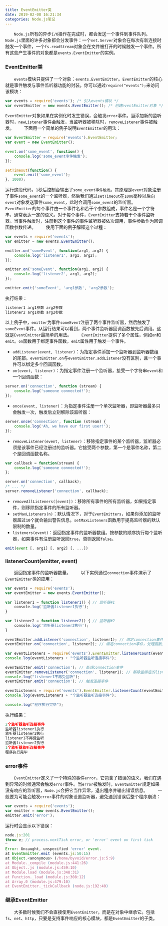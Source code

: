 ```yaml
---
title: EventEmitter类
date: 2019-02-08 16:21:34
categories: Node.js笔记
---
```

&emsp;&emsp;`Node.js`所有的异步`I/O`操作在完成时，都会发送一个事件到事件队列。`Node.js`里面的许多对象都会分发事件：一个`net.Server`对象会在每次有新连接时触发一个事件，一个`fs.readStream`对象会在文件被打开的时候触发一个事件。所有这些产生事件的对象都是`events.EventEmitter`的实例。

### EventEmitter类

&emsp;&emsp;`events`模块只提供了一个对象：`events.EventEmitter`。`EventEmitter`的核心就是事件触发与事件监听器功能的封装。你可以通过`require("events");`来访问该模块：

``` javascript
var events = require('events'); /* 引入events模块 */
var eventEmitter = new events.EventEmitter(); /* 创建eventEmitter对象 */
```

`EventEmitter`对象如果在实例化时发生错误，会触发`error`事件。当添加新的监听器时，`newListener`事件会触发，当监听器被移除时，`removeListener`事件被触发。
&emsp;&emsp;下面用一个简单的例子说明`EventEmitter`的用法：

``` javascript
var EventEmitter = require('events').EventEmitter;
var event = new EventEmitter();
​
event.on('some_event', function() {
    console.log('some_event事件触发');
});
​
setTimeout(function() {
    event.emit('some_event');
}, 1000);
```

运行这段代码，`1`秒后控制台输出了`some_event事件触发`。其原理是`event`对象注册了事件`some_event`的一个监听器，然后我们通过`setTimeout`在`1000`毫秒以后向`event`对象发送事件`some_event`，此时会调用`some_event`的监听器。
&emsp;&emsp;`EventEmitter`的每个事件由一个事件名和若干个参数组成，事件名是一个字符串，通常表达一定的语义。对于每个事件，`EventEmitter`支持若干个事件监听器。当事件触发时，注册到这个事件的事件监听器被依次调用，事件参数作为回调函数参数传递。
&emsp;&emsp;使用下面的例子解释这个过程：

``` javascript
var events = require('events');
var emitter = new events.EventEmitter();
​
emitter.on('someEvent', function(arg1, arg2) {
    console.log('listener1', arg1, arg2);
});
​
emitter.on('someEvent', function(arg1, arg2) {
    console.log('listener2', arg1, arg2);
});
​
emitter.emit('someEvent', 'arg1参数', 'arg2参数');
```

执行结果：

``` javascript
listener1 arg1参数 arg2参数
listener2 arg1参数 arg2参数
```

以上例子中，`emitter`为事件`someEvent`注册了两个事件监听器，然后触发了`someEvent`事件。从运行结果可以看到，两个事件监听器回调函数被先后调用。这就是`EventEmitter`最简单的用法。
&emsp;&emsp;`EventEmitter`提供了多个属性，例如`on`和`emit`。`on`函数用于绑定事件函数，`emit`属性用于触发一个事件。

- `addListener(event, listener)`：为指定事件添加一个监听器到监听器数组的尾部。`eventEmitter.on`与`eventEmitter.addListener`没有区别，且一个事件可以绑定多个回调函数。
- `on(event, listener)`：为指定事件注册一个监听器，接受一个字符串`event`和一个回调函数：

``` javascript
server.on('connection', function (stream) {
    console.log('someone connected!');
});
```

- `once(event, listener)`：为指定事件注册一个单次监听器，即监听器最多只会触发一次，触发后立刻解除该监听器：

``` javascript
server.once('connection', function (stream) {
    console.log('Ah, we have our first user!');
});
```

- `removeListener(event, listener)`：移除指定事件的某个监听器，监听器必须是该事件已经注册过的监听器。它接受两个参数，第一个是事件名称，第二个是回调函数名称。

``` javascript
var callback = function(stream) {
    console.log('someone connected!');
};
​
server.on('connection', callback);
/* ... */
server.removeListener('connection', callback);
```

- `removeAllListeners([event])`：移除所有事件的所有监听器，如果指定事件，则移除指定事件的所有监听器。
- `setMaxListeners(n)`：默认情况下，对于`EventEmitters`，如果你添加的监听器超过`10`个就会输出警告信息。`setMaxListeners`函数用于提高监听器的默认限制的数量。
- `listeners(event)`：返回指定事件的监听器数组。按参数的顺序执行每个监听器，如果事件有注册监听返回`true`，否则返回`false`。

``` javascript
emit(event [, arg1] [, arg2] [, ...])
```

### listenerCount(emitter, event)

&emsp;&emsp;返回指定事件的监听器数量。
&emsp;&emsp;以下实例通过`connection`事件演示了`EventEmitter`类的应用：

``` javascript
var events = require('events');
var eventEmitter = new events.EventEmitter();
​
var listener1 = function listener1() { // 监听器#1
    console.log('监听器listener1执行');
}
​
var listener2 = function listener2() { // 监听器#2
    console.log('监听器listener2执行');
}
​
eventEmitter.addListener('connection', listener1); // 绑定connection事件，处理函数为listener1
eventEmitter.on('connection', listener2); // 绑定connection事件，处理函数为listener2
​
var eventListeners = require('events').EventEmitter.listenerCount(eventEmitter, 'connection');
console.log(eventListeners + "个监听器监听连接事件");
​
eventEmitter.emit('connection'); // 处理connection事件
eventEmitter.removeListener('connection', listener1); // 移除监绑定的listener1函数
console.log("listener1不再受监听");
eventEmitter.emit('connection'); // 触发连接事件
​
eventListeners = require('events').EventEmitter.listenerCount(eventEmitter, 'connection');
console.log(eventListeners + "个监听器监听连接事件");
​
console.log("程序执行完毕");
```

执行结果：

``` javascript
2个监听器监听连接事件
监听器listener1执行
监听器listener2执行
listener1不再受监听
监听器listener2执行
1个监听器监听连接事件
程序执行完毕
```

### error事件

&emsp;&emsp;`EventEmitter`定义了一个特殊的事件`error`，它包含了错误的语义，我们在遇到异常的时候通常会触发`error`事件。当`error`被触发时，`EventEmitter`规定如果没有响应的监听器，`Node.js`会把它当作异常，退出程序并输出错误信息。
&emsp;&emsp;一般要为可能会触发`error`事件的对象设置监听器，避免遇到错误后整个程序崩溃：

``` javascript
var events = require('events');
var emitter = new events.EventEmitter();
emitter.emit('error');
```

运行时会显示以下错误：

``` javascript
node.js:201
throw e; // process.nextTick error, or 'error' event on first tick
^
Error: Uncaught, unspecified 'error' event.
at EventEmitter.emit (events.js:50:15)
at Object.<anonymous> (/home/byvoid/error.js:5:9)
at Module._compile (module.js:441:26)
at Object..js (module.js:459:10)
at Module.load (module.js:348:31)
at Function._load (module.js:308:12)
at Array.0 (module.js:479:10)
at EventEmitter._tickCallback (node.js:192:40)
```

### 继承EventEmitter

&emsp;&emsp;大多数时候我们不会直接使用`EventEmitter`，而是在对象中继承它。包括`fs`、`net`、`http`，只要是支持事件响应的核心模块，都是`EventEmitter`的子类。